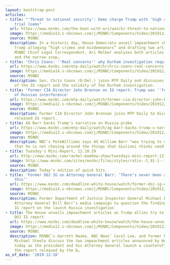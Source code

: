 ```yaml
---
layout: bootstrap-post
articles:
- title: "'Threat to national security': Dems charge Trump with 'high crimes' as impeachment
    trial looms"
  url: https://www.msnbc.com/the-beat-with-ari/watch/-threat-to-national-security-dems-charge-trump-with-high-crimes-as-impeachment-trial-looms-74872389519
  image: https://media13.s-nbcnews.com/j/MSNBC/Components/Video/201912/n_ari_lede_191210_1920x1080.nbcnews-fp-1200-630.jpg
  source: MSNBC
  description: In a historic day, House Democrats unveil impeachment charges against
    Trump alleging “high crimes and misdemeanors” and drafting two articles of impeachment.
    MSNBC Chief Legal Correspondent, Ari Melber analyzes both articles of impeachment
    and the narrow scop…
- title: 'Chris Coons: ''Real concerns'' why Durham investigation required...'
  url: https://www.msnbc.com/mtp-daily/watch/chris-coons-real-concerns-why-durham-investigation-required-in-addition-to-ig-report-74868805895
  image: https://media14.s-nbcnews.com/j/MSNBC/Components/Video/201912/n_mtpd_clip_coons_191210_1920x1080.nbcnews-fp-1200-630.jpg
  source: MSNBC
  description: Sen. Chris Coons (D-Del.) joins MTP Daily and discusses the findings
    of the IG report and the validity of the Durham investigation.
- title: 'Former CIA Director John Brennan on IG report: Trump was ''fully aware''
    of Russian interference'
  url: https://www.msnbc.com/mtp-daily/watch/former-cia-director-john-brennan-on-ig-report-trump-was-fully-aware-of-russian-interference-74867781780
  image: https://media12.s-nbcnews.com/j/MSNBC/Components/Video/201912/n_mtpd_clip_brennan_191210_1920x1080.nbcnews-fp-1200-630.jpg
  source: MSNBC
  description: Former CIA Director John Brennan joins MTP Daily to discuss the newly
    released IG report.
- title: AG Barr backs Trump's narrative on Russia probe
  url: https://www.msnbc.com/mtp-daily/watch/ag-barr-backs-trump-s-narrative-on-russia-probe-74867269534
  image: https://media13.s-nbcnews.com/j/MSNBC/Components/Video/201912/n_mtpd_clip_williamsbarr_191210_1920x1080.nbcnews-fp-1200-630.jpg
  source: MSNBC
  description: NBC's PeteWilliams says AG William Barr "was trying to make it clear
    that he is not chasing around the things that Giuliani thinks need to be pursued."
- title: Tuesday's Mini-Report, 12.10.19
  url: http://www.msnbc.com/rachel-maddow-show/tuesdays-mini-report-121019
  image: http://www.msnbc.com/sites/msnbc/files/styles/ratio--1_91-1--1200x630/public/maddow_theminireport_general.png?itok=yLUr4wsw
  source: MSNBC
  description: Today's edition of quick hits.
- title: 'Former DOJ IG on Attorney General Barr: ‘There’s never been anything like
    this’'
  url: https://www.msnbc.com/deadline-white-house/watch/former-doj-ig-on-attorney-general-barr-there-s-never-been-anything-like-this-74865221615
  image: https://media14.s-nbcnews.com/j/MSNBC/Components/Video/201912/n_wh_deadline_ig_191210_1920x1080.nbcnews-fp-1200-630.jpg
  source: MSNBC
  description: Former Department of Justice Inspector General Michael Bromwich discusses
    Attorney General Bill Barr’s media campaign to question the findings of the DOJ
    IG report on the launch Russia investigation
- title: The House unveils impeachment articles as Trump allies try to undermine the
    DOJ IG report
  url: https://www.msnbc.com/deadline-white-house/watch/the-house-unveils-impeachment-articles-as-trump-allies-try-to-undermine-the-doj-ig-report-74864197928
  image: https://media12.s-nbcnews.com/j/MSNBC/Components/Video/201912/n_wh_deadline_impeachment_191210_1920x1080.nbcnews-fp-1200-630.jpg
  source: MSNBC
  description: MSNBC’s Garrett Haake, NBC News’ Carol Lee, and former RNC Chairman
    Michael Steele discuss the two impeachment articles announced by House Democrats
    today as the president and his Attorney General launch a counteroffensive against
    the report released by the D…
as_of_date: '2019-12-10'
---
```


